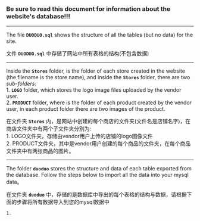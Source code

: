 ### Be sure to read this document for information about the website's database!!!    

---

The file **`DUODUO.sql`** shows the structure of all the tables (but no data) for the site.  

文件 **`DUODUO.sql`** 中存储了网站中所有表格的结构(不包含数据)

--- 

Inside the **`Stores`** folder, is the folder of each store created in the website (the filename is the store name), and inside the **`Stores`** folder, there are two *sub-folders*:  
    1. **`LOGO`** folder, which stores the logo image files uploaded by the vendor user.  
    2. **`PRODUCT`** folder, where is the folder of each product created by the vendor user, in each product folder there are two images of the product.  

在文件夹 **`Stores`** 内，是网站中创建的每个商店的文件夹(文件名是店铺名字)，在商店文件夹中有两个子文件夹分别为:  
    1. LOGO文件夹，存储由vendor用户上传的店铺的logo图像文件  
    2. PRODUCT文件夹，其中是vendor用户创建的每个商品的文件夹，在每个商品文件夹中有两张商品的图片。  

--- 

The folder **`duoduo`** stores the structure and data of each table exported from the database. Follow the steps below to import all the data into your mysql data。

在文件夹 **`duoduo`** 中，存储的是数据库中导出的每个表格的结构与数据，请根据下面的步骤将所有数据导入到您的mysql数据中

```
1.
```